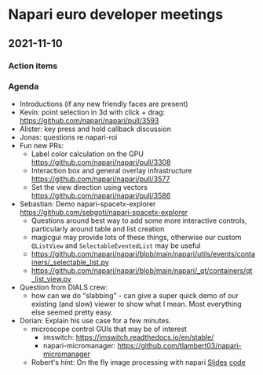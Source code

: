 # Napari euro developer meetings

## 2021-11-10

### Action items

### Agenda

- Introductions (if any new friendly faces are present)
- Kevin: point selection in 3d with click + drag: https://github.com/napari/napari/pull/3593
- Alister: key press and hold callback discussion
- Jonas: questions re napari-roi
- Fun new PRs: 
    - Label color calculation on the GPU https://github.com/napari/napari/pull/3308
    - Interaction box and general overlay infrastructure https://github.com/napari/napari/pull/3577
    - Set the view direction using vectors https://github.com/napari/napari/pull/3586 
- Sebastian: Demo napari-spacetx-explorer https://github.com/sebgoti/napari-spacetx-explorer
    - Questions around best way to add some more interactive controls, particularly around table and list creation
    - magicgui may provide lots of these things, otherwise our custom `QListView` and `SelectableEventedList` may be useful
    - https://github.com/napari/napari/blob/main/napari/utils/events/containers/_selectable_list.py
    - https://github.com/napari/napari/blob/main/napari/_qt/containers/qt_list_view.py
- Question from DIALS crew: 
    - how can we do "slabbing" - can give a super quick demo of our existing (and slow) viewer to show what I mean. Most everything else seemed pretty easy.
- Dorian: Explain his use case for a few minutes.
    - microscope control GUIs that may be of interest
        - imswitch: https://imswitch.readthedocs.io/en/stable/
        - napari-micromanager: https://github.com/tlambert03/napari-micromanager
    - Robert's hint: On the fly image processing with napari [Slides](https://f1000research.com/slides/10-390) [code](https://github.com/BiAPoL/on_the_fly_image_processing_napari)
